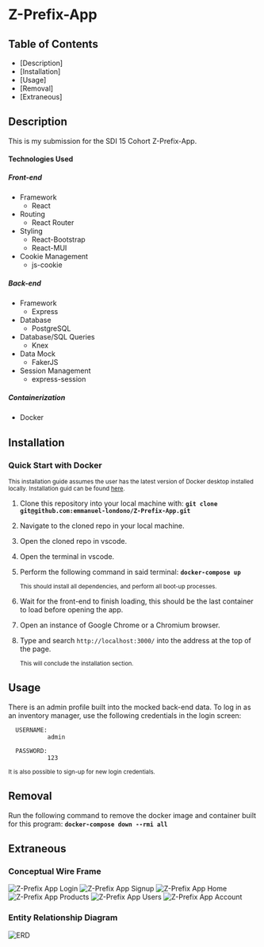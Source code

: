 # Z-Prefix-App


## Table of Contents

- [Description]
- [Installation]
- [Usage]
- [Removal]
- [Extraneous]



## Description

This is my submission for the SDI 15 Cohort Z-Prefix-App.

#### Technologies Used
##### Front-end 
+ Framework
	+ React
+ Routing
	+ React Router
+ Styling
	+ React-Bootstrap
	+ React-MUI
+ Cookie Management
	+ js-cookie


##### Back-end 
+ Framework
	+ Express
+ Database
	+ PostgreSQL
+ Database/SQL Queries
	+ Knex
+ Data Mock
	+ FakerJS
+ Session Management
	+ express-session

##### Containerization
+ Docker


## Installation

### Quick Start with Docker

<sub> This installation guide assumes the user has the latest version of Docker desktop installed locally. Installation guid can be found [here](https://docs.docker.com/engine/install/). </sub>


1. Clone this repository into your local machine with:       **```git clone git@github.com:emmanuel-londono/Z-Prefix-App.git```**

2. Navigate to the cloned repo in your local machine.

3. Open the cloned repo in vscode.

4. Open the terminal in vscode.

5. Perform the following command in said terminal:   **```docker-compose up```**

	<sub> This should install all dependencies, and perform all boot-up processes.</sub>
	
6. Wait for the front-end to finish loading, this should be the last container to load before opening the app. 

7. Open an instance of Google Chrome or a Chromium browser.

8. Type and search ```http://localhost:3000/``` into the address at the top of the page. 

	<sub> This will conclude the installation section.</sub>


## Usage

There is an admin profile built into the mocked back-end data. To log in as an inventory manager, use the following credentials in the login screen: 


      USERNAME:
               admin
               
      PASSWORD:
               123
	              
<sub>It is also possible to sign-up for new login credentials. </sub>


## Removal

Run the following command to remove the docker image and container built for this program: **```docker-compose down --rmi all```**


## Extraneous

### Conceptual Wire Frame

![Z-Prefix App Login](https://user-images.githubusercontent.com/123216952/230739645-503182fd-3300-40e2-abb3-55bf8828e3bd.png)
![Z-Prefix App Signup](https://user-images.githubusercontent.com/123216952/230739652-a478ea7b-355f-4e16-8e28-225616fc9795.png)
![Z-Prefix App Home](https://user-images.githubusercontent.com/123216952/230739654-9fc1cc1f-e1ed-4667-9e4f-beb19f244bb7.png)
![Z-Prefix App Products](https://user-images.githubusercontent.com/123216952/230739658-5ff47cb2-cfb6-4672-b1ce-46e69dbd2944.png)
![Z-Prefix App Users](https://user-images.githubusercontent.com/123216952/230739662-bd4ed1ca-6926-4f4c-a110-1dcaed3aef8c.png)
![Z-Prefix App Account](https://user-images.githubusercontent.com/123216952/230739666-d0ad3a28-66b3-45ed-9e12-9a401fbdf490.png)

### Entity Relationship Diagram
![ERD](https://user-images.githubusercontent.com/123216952/230739845-8ca047a0-5057-4c63-a1a4-a9f5dd31685c.png)


